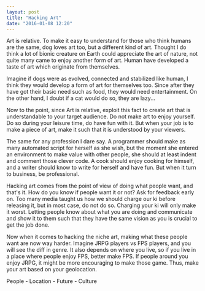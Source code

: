 ```yaml
---
layout: post
title: "Hacking Art"
date: "2016-01-08 12:20"
---
```


Art is relative. To make it easy to understand for those who think humans are the same, dog loves art too, but a different kind of art. Thought I do think a lot of bionic creature on Earth could appreciate the art of nature, not quite many came to enjoy another form of art. Human have developed a taste of art which originate from themselves.

Imagine if dogs were as evolved, connected and stabilized like human, I think they would develop a form of art for themselves too. Since after they have got their basic need such as food, they would need entertainment. On the other hand, I doubt if a cat would do so, they are lazy...

Now to the point, since Art is relative, exploit this fact to create art that is understandable to your target audience. Do not make art to enjoy yourself. Do so during your leisure time, do have fun with it. But when your job is to make a piece of art, make it such that it is understood by your viewers.

The same for any profession I dare say. A programmer should make as many automated script for herself as she wish, but the moment she entered an environment to make value with other people, she should at least indent and comment those clever code. A cook should enjoy cooking for himself, and a writer should know to write for herself and have fun. But when it turn to business, be professional.

Hacking art comes from the point of view of doing what people want, and that's it. How do you know if people want it or not? Ask for feedback early on. Too many media taught us how we should charge our ki before releasing it, but in most case, do not do so. Charging your ki will only make it worst. Letting people know about what you are doing and communicate and show it to them such that they have the same vision as you is crucial to get the job done.

Now when it comes to hacking the niche art, making what these people want are now way harder. Imagine JRPG players vs FPS players, and you will see the diff in genre. It also depends on where you live, so if you live in a place where people enjoy FPS, better make FPS. If people around you enjoy JRPG, it might be more encouraging to make those game. Thus, make your art based on your geolocation.

People - Location - Future - Culture
